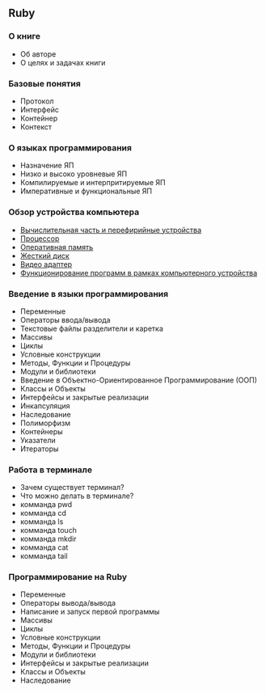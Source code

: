 ## Ruby

### О книге

* Об авторе
* О целях и задачах книги

### Базовые понятия

* Протокол
* Интерфейс
* Контейнер
* Контекст

### О языках программирования

* Назначение ЯП
* Низко и высоко уровневые ЯП
* Компилируемые и интерпритируемые ЯП
* Императивные и функциональные ЯП

### Обзор устройства компьютера

* [Вычислительная часть и перефирийные устройства](https://github.com/the-blog/the-blog/blob/master/pages/page-1.md)
* [Процессор](https://github.com/the-blog/the-blog/blob/master/pages/page-2.md)
* [Оперативная память](https://github.com/the-blog/the-blog/blob/master/pages/page-3.md)
* [Жесткий диск](https://github.com/the-blog/the-blog/blob/master/pages/page-4.md)
* [Видео адаптер](https://github.com/the-blog/the-blog/blob/master/pages/page-5.md)
* [Функционирование программ в рамках компьютерного устройства](https://github.com/the-blog/the-blog/blob/master/pages/page-6.md)

### Введение в языки программирования

* Переменные
* Операторы ввода/вывода
* Текстовые файлы разделители и каретка
* Массивы
* Циклы
* Условные конструкции
* Методы, Функции и Процедуры
* Модули и библиотеки
* Введение в Объектно-Ориентированное Программирование (ООП)
* Классы и Объекты
* Интерфейсы и закрытые реализации
* Инкапсуляция
* Наследование
* Полиморфизм
* Контейнеры
* Указатели
* Итераторы

### Работа в терминале

* Зачем существует терминал?
* Что можно делать в терминале?
* комманда pwd
* комманда cd
* комманда ls
* комманда touch
* комманда mkdir
* комманда cat
* комманда tail

### Программирование на Ruby

* Переменные
* Операторы вывода/вывода
* Написание и запуск первой программы
* Массивы
* Циклы
* Условные конструкции
* Методы, Функции и Процедуры
* Модули и библиотеки
* Интерфейсы и закрытые реализации
* Классы и Объекты
* Наследование
